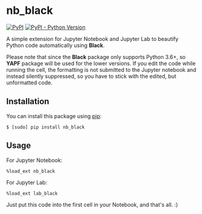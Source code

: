 # nb_black

[![PyPI](https://img.shields.io/pypi/v/nb_black.svg)]()
[![PyPI - Python Version](https://img.shields.io/pypi/pyversions/nb_black.svg)]()

A simple extension for Jupyter Notebook and Jupyter Lab to beautify Python code automatically using **Black**.

Please note that since the **Black** package only supports Python 3.6+, so **YAPF** package will
be used for the lower versions. If you edit the code while running the cell, the formatting is
not submitted to the Jupyter notebook and instead silently suppressed, so you have to stick with
the edited, but unformatted code.

## Installation

You can install this package using [pip](http://www.pip-installer.org):

```
$ [sudo] pip install nb_black
```

## Usage

For Jupyter Notebook:

```
%load_ext nb_black
```

For Jupyter Lab:

```
%load_ext lab_black
```

Just put this code into the first cell in your Notebook, and that's all. :)
